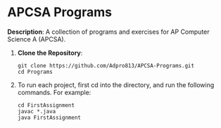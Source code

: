 # APCSA Programs

**Description**: A collection of programs and exercises for AP Computer Science A (APCSA). 
1. **Clone the Repository**:

   ```
   git clone https://github.com/Adpro813/APCSA-Programs.git
   cd Programs
   ```
2. To run each project, first cd into the directory, and run the following commands. For example:
   ```
   cd FirstAssignment
   javac *.java
   java FirstAssignment
   ```

